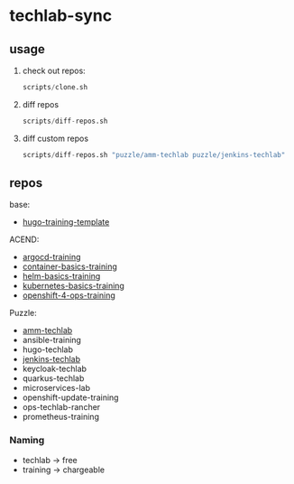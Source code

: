 # techlab-sync

## usage

1. check out repos:

   ```s
   scripts/clone.sh
   ```

1. diff repos

   ```s
   scripts/diff-repos.sh
   ```

1. diff custom repos

   ```s
   scripts/diff-repos.sh "puzzle/amm-techlab puzzle/jenkins-techlab"
   ```

## repos

base:

* [hugo-training-template](https://github.com/acend/hugo-training-template)

ACEND:

* [argocd-training](https://github.com/acend/argocd-training)
* [container-basics-training](https://github.com/acend/container-basics-training)
* [helm-basics-training](https://github.com/acend/helm-basics-training)
* [kubernetes-basics-training](https://github.com/acend/kubernetes-basics-training)
* [openshift-4-ops-training](https://github.com/acend/openshift-4-ops-training)

Puzzle:

* [amm-techlab](https://github.com/puzzle/amm-techlab)
* ansible-training
* hugo-techlab
* [jenkins-techlab](https://github.com/puzzle/jenkins-techlab)
* keycloak-techlab
* quarkus-techlab
* microservices-lab
* openshift-update-training
* ops-techlab-rancher
* prometheus-training

### Naming

* techlab -> free
* training -> chargeable
